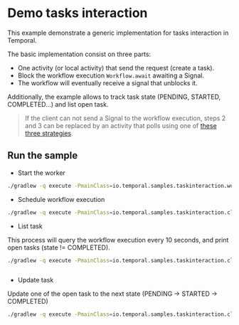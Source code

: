 # Demo tasks interaction

This example demonstrate a generic implementation for tasks interaction in Temporal.

The basic implementation consist on three parts:
- One activity (or local activity) that send the request (create a task).
- Block the workflow execution `Workflow.await` awaiting a Signal.
- The workflow will eventually receive a signal that unblocks it.

Additionally, the example allows to track task state (PENDING, STARTED, COMPLETED...) and 
list open task.

> If the client can not send a Signal to the workflow execution, steps 2 and 3 can be replaced by an activity
that polls using one of [these three strategies](../polling).

## Run the sample

- Start the worker

```bash
./gradlew -q execute -PmainClass=io.temporal.samples.taskinteraction.worker.Worker
```

- Schedule workflow execution 

```bash
./gradlew -q execute -PmainClass=io.temporal.samples.taskinteraction.client.StartWorkflow
```

- List task

This process will query the workflow execution every 10 seconds, and print open tasks (state != COMPLETED).
```bash
./gradlew -q execute -PmainClass=io.temporal.samples.taskinteraction.client.ListOpenTasks



```
- Update task

Update one of the open task to the next state (PENDING -> STARTED -> COMPLETED)
```bash
./gradlew -q execute -PmainClass=io.temporal.samples.taskinteraction.client.ListOpenTasks
```
